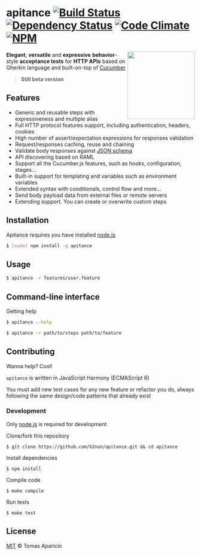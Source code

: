 # apitance [![Build Status](https://api.travis-ci.org/h2non/apitance.svg?branch=master)][travis] [![Dependency Status](https://gemnasium.com/h2non/apitance.svg)][gemnasium] [![Code Climate](https://codeclimate.com/github/h2non/apitance/badges/gpa.svg)](https://codeclimate.com/github/h2non/apitance)  [![NPM](https://img.shields.io/npm/v/apitance.svg)][npm]

<!--
![Downloads](https://img.shields.io/npm/dm/apitance.svg)
-->

<img src="https://developer.atlassian.com/stash/docs/latest/images/home/section-rest.png" width="180" align="right" />

**Elegant**, **versatile** and **expressive** **behavior**-style **acceptance tests** for **HTTP APIs** based on Gherkin language and built-on-top of [Cucumber](http://cukes.info)

<!--
Just write what you want and what you expect using Gherkin syntax.
Apitance provides a built-in reusable Cucumber descriptive steps which aims to cover all the test cases that involves an HTTP API
-->

> **Still beta version**

<!--
## Rationale
-->

## Features

- Generic and reusable steps with expressiveness and multiple alias
- Full HTTP protocol features support, including authentication, headers, cookies
- High number of assert/expectation expressions for responses validation
- Request/responses caching, reuse and chaining
- Validate body responses against [JSON schema](http://json-schema.org/)
- API discovering based on RAML
- Support all the Cucumber.js features, such as hooks, configuration, stages...
- Built-in support for templating and variables such as environment variables
- Extended syntax with conditionals, control flow and more...
- Send body payload data from external files or remote servers
- Extending support. You can create or overwrite custom steps

## Installation

Apitance requires you have installed [node.js](http://nodejs.org)

```bash
$ [sudo] npm install -g apitance
```

## Usage

```bash
$ apitance -r features/user.feature
```

<!--
## Steps

#### Defining the request

##### Method definition

```gherkin
Given a request with method ([a-z]{3,7})
```

##### Headers
```gherkin
the request header "(.*)" with value "(.*)"
```

```gherkin
the context type is "(.*)"
```

```gherkin
the accept MIME type is "(.*)"
```

##### Path
```gherkin
the request path is (/path/test)
```

##### Query params
```gherkin
define a query string key (search) with value "Chuck Norris"
```

```gherkin
it have the query string "(.*)"
```

##### Timers control

Maximum timeout
```gherkin
request timeout is (\d+) seconds
```

Wait before send the request
```gherkin
And I wait (\d+) seconds
```

##### Requests pool

```gherkin
And create a pool of 100 clients using a stack of 20 concurrent
```
```gherkin
And wait 100 miliseconds on each pool
```

#### Response verification

```
Then status code should be (\d+)
```

```
Then status code is (\d+)
```
-->

## Command-line interface

Getting help
```bash
$ apitance --help
```

```bash
$ apitance -r path/to/steps path/to/feature
```

## Contributing

Wanna help? Cool!

`apitance` is written in JavaScript Harmony (ECMAScript 6)

You must add new test cases for any new feature or refactor you do,
always following the same design/code patterns that already exist

### Development

Only [node.js](http://nodejs.org) is required for development

Clone/fork this repository
```
$ git clone https://github.com/h2non/apitance.git && cd apitance
```

Install dependencies
```
$ npm install
```

Compile code
```
$ make compile
```

Run tests
```
$ make test
```

## License

[MIT](http://opensource.org/licenses/MIT) © Tomas Aparicio

[travis]: http://travis-ci.org/h2non/apitance
[gemnasium]: https://gemnasium.com/h2non/apitance
[npm]: http://npmjs.org/package/apitance
[glob]: https://github.com/isaacs/node-glob

